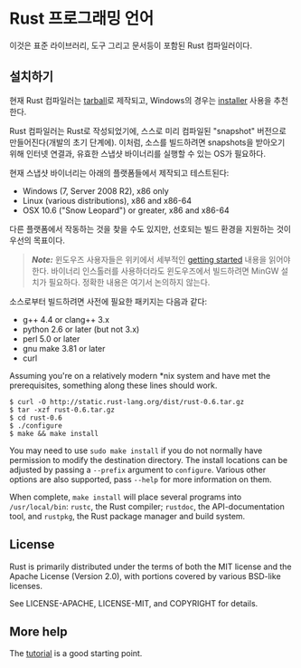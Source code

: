 # Rust 프로그래밍 언어

이것은 표준 라이브러리, 도구 그리고 문서등이 포함된 Rust 컴파일러이다.

## 설치하기

현재 Rust 컴파일러는 [tarball]로 제작되고, Windows의 경우는 [installer][win-exe] 사용을 추천한다.

Rust 컴파일러는 Rust로 작성되었기에, 스스로 미리 컴파일된 "snapshot" 버전으로 만들어진다(개발의 초기 단계에). 이처럼, 소스를 빌드하려면 snapshots을 받아오기 위해 인터넷 연결과, 유효한 스냅샷 바이너리를 실행할 수 있는 OS가 필요하다.

현재 스냅샷 바이너리는 아래의 플랫폼들에서 제작되고 테스트된다:

* Windows (7, Server 2008 R2), x86 only
* Linux (various distributions), x86 and x86-64
* OSX 10.6 ("Snow Leopard") or greater, x86 and x86-64

다른 플랫폼에서 작동하는 것을 찾을 수도 있지만, 선호되는 빌드 환경을 지원하는 것이 우선의 목표이다.

> ***Note:*** 윈도우즈 사용자들은 위키에서 세부적인
> [getting started][wiki-start] 내용을 읽어야한다.
> 바이너리 인스톨러를 사용하더라도 윈도우즈에서 빌드하려면 MinGW 설치가 필요하다.
> 정확한 내용은 여기서 논의하지 않는다.

소스로부터 빌드하려면 사전에 필요한 패키지는 다음과 같다:

* g++ 4.4 or clang++ 3.x
* python 2.6 or later (but not 3.x)
* perl 5.0 or later
* gnu make 3.81 or later
* curl

Assuming you're on a relatively modern *nix system and have met the
prerequisites, something along these lines should work.

    $ curl -O http://static.rust-lang.org/dist/rust-0.6.tar.gz
    $ tar -xzf rust-0.6.tar.gz
    $ cd rust-0.6
    $ ./configure
    $ make && make install

You may need to use `sudo make install` if you do not normally have
permission to modify the destination directory. The install locations
can be adjusted by passing a `--prefix` argument to
`configure`. Various other options are also supported, pass `--help`
for more information on them.

When complete, `make install` will place several programs into
`/usr/local/bin`: `rustc`, the Rust compiler; `rustdoc`, the
API-documentation tool, and `rustpkg`, the Rust package manager and build system.

[wiki-start]: https://github.com/mozilla/rust/wiki/Note-getting-started-developing-Rust
[tarball]: http://static.rust-lang.org/dist/rust-0.6.tar.gz
[win-exe]: http://static.rust-lang.org/dist/rust-0.6-install.exe


## License

Rust is primarily distributed under the terms of both the MIT license
and the Apache License (Version 2.0), with portions covered by various
BSD-like licenses.

See LICENSE-APACHE, LICENSE-MIT, and COPYRIGHT for details.

## More help

The [tutorial] is a good starting point.

[tutorial]: http://sarojaba.github.io/rust-doc-korean/doc/tutorial.html

